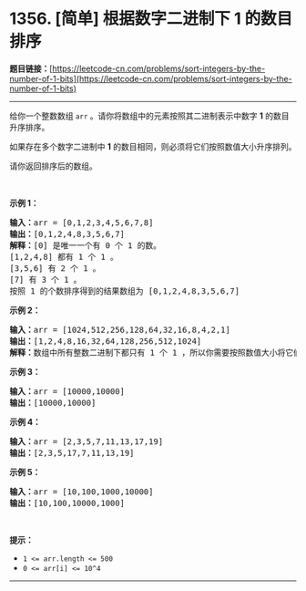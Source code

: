 # 1356. [简单] 根据数字二进制下 1 的数目排序

**题目链接：**[https://leetcode-cn.com/problems/sort-integers-by-the-number-of-1-bits](https://leetcode-cn.com/problems/sort-integers-by-the-number-of-1-bits)

---

<div class="content__1Y2H">
 <div class="notranslate">
  <p>给你一个整数数组&nbsp;<code>arr</code>&nbsp;。请你将数组中的元素按照其二进制表示中数字 <strong>1</strong> 的数目升序排序。</p> 
  <p>如果存在多个数字二进制中&nbsp;<strong>1</strong>&nbsp;的数目相同，则必须将它们按照数值大小升序排列。</p> 
  <p>请你返回排序后的数组。</p> 
  <p>&nbsp;</p> 
  <p><strong>示例 1：</strong></p> 
  <pre class="language-text"><strong>输入：</strong>arr = [0,1,2,3,4,5,6,7,8]
<strong>输出：</strong>[0,1,2,4,8,3,5,6,7]
<strong>解释：</strong>[0] 是唯一一个有 0 个 1 的数。
[1,2,4,8] 都有 1 个 1 。
[3,5,6] 有 2 个 1 。
[7] 有 3 个 1 。
按照 1 的个数排序得到的结果数组为 [0,1,2,4,8,3,5,6,7]
</pre> 
  <p><strong>示例 2：</strong></p> 
  <pre class="language-text"><strong>输入：</strong>arr = [1024,512,256,128,64,32,16,8,4,2,1]
<strong>输出：</strong>[1,2,4,8,16,32,64,128,256,512,1024]
<strong>解释：</strong>数组中所有整数二进制下都只有 1 个 1 ，所以你需要按照数值大小将它们排序。
</pre> 
  <p><strong>示例 3：</strong></p> 
  <pre class="language-text"><strong>输入：</strong>arr = [10000,10000]
<strong>输出：</strong>[10000,10000]
</pre> 
  <p><strong>示例 4：</strong></p> 
  <pre class="language-text"><strong>输入：</strong>arr = [2,3,5,7,11,13,17,19]
<strong>输出：</strong>[2,3,5,17,7,11,13,19]
</pre> 
  <p><strong>示例 5：</strong></p> 
  <pre class="language-text"><strong>输入：</strong>arr = [10,100,1000,10000]
<strong>输出：</strong>[10,100,10000,1000]
</pre> 
  <p>&nbsp;</p> 
  <p><strong>提示：</strong></p> 
  <ul> 
   <li><code>1 &lt;= arr.length &lt;= 500</code></li> 
   <li><code>0 &lt;= arr[i] &lt;= 10^4</code></li> 
  </ul> 
 </div>
</div>

---

```

```